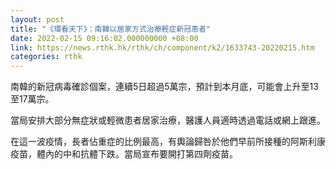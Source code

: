 ```yaml
---
layout: post
title: "《環看天下》：南韓以居家方式治療輕症新冠患者"
date: 2022-02-15 09:16:02.000000000 +08:00
link: https://news.rthk.hk/rthk/ch/component/k2/1633743-20220215.htm
categories: rthk
---
```


南韓的新冠病毒確診個案，連續5日超過5萬宗，預計到本月底，可能會上升至13至17萬宗。

當局安排大部分無症狀或輕微患者居家治療，醫護人員適時透過電話或網上跟進。

在這一波疫情，長者佔重症的比例最高，有輿論歸咎於他們早前所接種的阿斯利康疫苗，體內的中和抗體下跌。當局宣布要開打第四劑疫苗。
